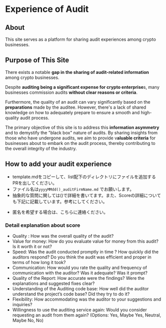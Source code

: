 
# Experience of Audit

## About

This site serves as a platform for sharing audit experiences among crypto businesses.

## **Purpose of This Site**

There exists a notable **gap in the sharing of audit-related information** among crypto businesses.

Despite **auditing being a significant expense for crypto enterprise**s, many businesses commission audits **without clear reasons or criteria**.

Furthermore, the quality of an audit can vary significantly based on the **preparations** made by the auditee. However, there's a lack of shared knowledge on how to adequately prepare to ensure a smooth and high-quality audit process.

The primary objective of this site is to address this **information asymmetry** and to demystify the "black box" nature of audits. By sharing insights from those who have undergone audits, we aim to provide v**aluable criteria** for businesses about to embark on the audit process, thereby contributing to the overall integrity of the industry.

## How to add your audit experience

- template.mdをコピーして、list配下のディレクトリにファイルを追加するPRを出してください。
- ファイル名は`yyyyMMdd()_auditFirmName.md` でお願いします。
- 抽象的な質問に関しては()で詳細を書いてます。また、Scoreの詳細についても下記に記載しています。参考にしてください。

* 匿名を希望する場合は、こちらに連絡ください。

### Detail explanation about score
- Quality : How was the overall quality of the audit?
- Value for money: How do you evaluate value for money from this audit? Is it worth it or not?
- Speed: Was the audit conducted promptly in time ? How quickly did the auditors respond? Do you think the audit was efficient and proper in terms of how long it took?
- Communication: How would you rate the quality and frequency of communication with the auditor? Was it adequate? Was it prompt?
- Quality of the Report: How accurate were the findings? Were the explanations and suggested fixes clear?
- Understanding of the Auditing code base: How well did the auditor understand the project’s code base? Did they try to do it?
- Flexibility: How accommodating was the auditor to your suggestions and inquiries?
- Willingness to  use the auditing service again: Would you consider requesting an audit from them again? (Options: Yes, Maybe Yes, Neutral, Maybe No, No)


